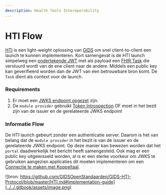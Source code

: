 ```yaml
---
description: Health Tools Interoperability
---
```


# HTI Flow

[HTI](https://github.com/GIDSOpenStandaarden/GIDS-HTI-Protocol/blob/master/HTI.md) is een light-weight oplossing van [GIDS](https://www.gidsopenstandaarden.org/hti-health-tools-interoperability) om snel client-to-client een launch te kunnen implementeren. Kort samengevat is de HTI launch simpelweg een [ondertekende JWT](../connectie-maken-met-koppeltaal/requirements/jwt-ondertekenen.md) met als payload een [FHIR Task](https://www.hl7.org/fhir/task.html) die verstuurd wordt van de ene client naar de andere. Middels een public key kan geverifieerd worden dan de JWT van een betrouwbare bron komt. De `Task` dient als context voor de launch.

### Requirements

1. Er moet een [JWKS endpoint opgezet](../connectie-maken-met-koppeltaal/requirements/jwks-opzetten.md) zijn.
2. De `module provider` gebruikt [Token Introspection](launch-ontvangen/token-introspection.md) OF moet in het bezit zijn van de issuer en de gerelateerde JWKS endpoint

### Informatie Flow

De HTI launch gebeurt zonder een authenticatie server. Daarom is het van belang dat de `module provider` in het bezit is van de issuer en de gerelateerde JWKS endpoint. Op deze manier kan bewezen worden dat het `portal` daadwerkelijk het bericht heeft samengesteld. Ook mag er een public key uitgewisseld worden, al is er  een sterke voorkeur om JWKS te gebruiken aangezien applicaties dit moeten implementeren om een [Connectie te maken met Koppeltaal](../connectie-maken-met-koppeltaal/).

![bron: https://github.com/GIDSOpenStandaarden/GIDS-HTI-Protocol/blob/master/HTI.md#implementation-guide](../../.gitbook/assets/image.png)

